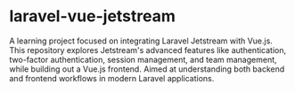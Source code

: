 # laravel-vue-jetstream
A learning project focused on integrating Laravel Jetstream with Vue.js. This repository explores Jetstream's advanced features like authentication, two-factor authentication, session management, and team management, while building out a Vue.js frontend. Aimed at understanding both backend and frontend workflows in modern Laravel applications.
